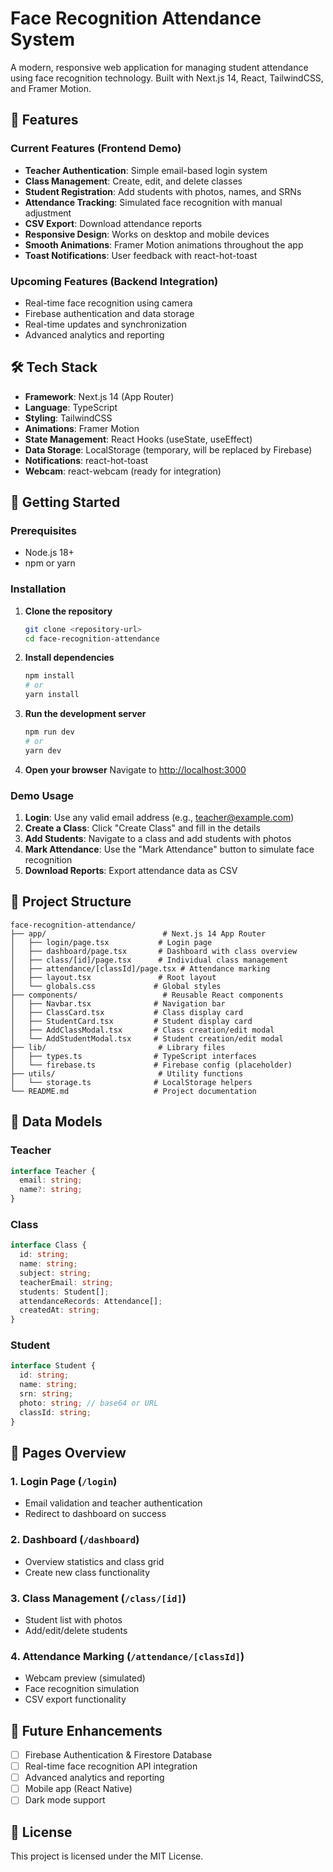 # Face Recognition Attendance System

A modern, responsive web application for managing student attendance using face recognition technology. Built with Next.js 14, React, TailwindCSS, and Framer Motion.

## 🚀 Features

### Current Features (Frontend Demo)
- **Teacher Authentication**: Simple email-based login system
- **Class Management**: Create, edit, and delete classes
- **Student Registration**: Add students with photos, names, and SRNs
- **Attendance Tracking**: Simulated face recognition with manual adjustment
- **CSV Export**: Download attendance reports
- **Responsive Design**: Works on desktop and mobile devices
- **Smooth Animations**: Framer Motion animations throughout the app
- **Toast Notifications**: User feedback with react-hot-toast

### Upcoming Features (Backend Integration)
- Real-time face recognition using camera
- Firebase authentication and data storage
- Real-time updates and synchronization
- Advanced analytics and reporting

## 🛠️ Tech Stack

- **Framework**: Next.js 14 (App Router)
- **Language**: TypeScript
- **Styling**: TailwindCSS
- **Animations**: Framer Motion
- **State Management**: React Hooks (useState, useEffect)
- **Data Storage**: LocalStorage (temporary, will be replaced by Firebase)
- **Notifications**: react-hot-toast
- **Webcam**: react-webcam (ready for integration)

## 🚀 Getting Started

### Prerequisites
- Node.js 18+ 
- npm or yarn

### Installation

1. **Clone the repository**
   ```bash
   git clone <repository-url>
   cd face-recognition-attendance
   ```

2. **Install dependencies**
   ```bash
   npm install
   # or
   yarn install
   ```

3. **Run the development server**
   ```bash
   npm run dev
   # or
   yarn dev
   ```

4. **Open your browser**
   Navigate to [http://localhost:3000](http://localhost:3000)

### Demo Usage

1. **Login**: Use any valid email address (e.g., teacher@example.com)
2. **Create a Class**: Click "Create Class" and fill in the details
3. **Add Students**: Navigate to a class and add students with photos
4. **Mark Attendance**: Use the "Mark Attendance" button to simulate face recognition
5. **Download Reports**: Export attendance data as CSV

## 📁 Project Structure

```
face-recognition-attendance/
├── app/                          # Next.js 14 App Router
│   ├── login/page.tsx           # Login page
│   ├── dashboard/page.tsx       # Dashboard with class overview
│   ├── class/[id]/page.tsx      # Individual class management
│   ├── attendance/[classId]/page.tsx # Attendance marking
│   ├── layout.tsx               # Root layout
│   └── globals.css             # Global styles
├── components/                   # Reusable React components
│   ├── Navbar.tsx              # Navigation bar
│   ├── ClassCard.tsx           # Class display card
│   ├── StudentCard.tsx         # Student display card
│   ├── AddClassModal.tsx       # Class creation/edit modal
│   └── AddStudentModal.tsx     # Student creation/edit modal
├── lib/                         # Library files
│   ├── types.ts                # TypeScript interfaces
│   └── firebase.ts             # Firebase config (placeholder)
├── utils/                       # Utility functions
│   └── storage.ts              # LocalStorage helpers
└── README.md                   # Project documentation
```

## 🎯 Data Models

### Teacher
```typescript
interface Teacher {
  email: string;
  name?: string;
}
```

### Class
```typescript
interface Class {
  id: string;
  name: string;
  subject: string;
  teacherEmail: string;
  students: Student[];
  attendanceRecords: Attendance[];
  createdAt: string;
}
```

### Student
```typescript
interface Student {
  id: string;
  name: string;
  srn: string;
  photo: string; // base64 or URL
  classId: string;
}
```

## 📱 Pages Overview

### 1. Login Page (`/login`)
- Email validation and teacher authentication
- Redirect to dashboard on success

### 2. Dashboard (`/dashboard`)
- Overview statistics and class grid
- Create new class functionality

### 3. Class Management (`/class/[id]`)
- Student list with photos
- Add/edit/delete students

### 4. Attendance Marking (`/attendance/[classId]`)
- Webcam preview (simulated)
- Face recognition simulation
- CSV export functionality

## 🔮 Future Enhancements

- [ ] Firebase Authentication & Firestore Database
- [ ] Real-time face recognition API integration
- [ ] Advanced analytics and reporting
- [ ] Mobile app (React Native)
- [ ] Dark mode support

## 📄 License

This project is licensed under the MIT License.

